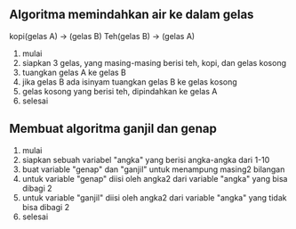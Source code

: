 ## Algoritma memindahkan air ke dalam gelas

kopi(gelas A) -> (gelas B)
Teh(gelas B) -> (gelas A) 

1. mulai
2. siapkan 3 gelas, yang masing-masing berisi teh, kopi, dan gelas kosong
3. tuangkan gelas A ke gelas B
4. jika gelas B ada isinyam tuangkan gelas B ke gelas kosong
5. gelas kosong yang berisi teh, dipindahkan ke gelas A
6. selesai


## Membuat algoritma ganjil dan genap

1. mulai
2. siapkan sebuah variabel "angka" yang berisi angka-angka dari 1-10
3. buat variable "genap" dan "ganjil" untuk menampung masing2 bilangan
4. untuk variable "genap" diisi oleh angka2 dari variable "angka" yang bisa dibagi 2
5. untuk variable "ganjil" diisi oleh angka2 dari variable "angka" yang tidak bisa dibagi 2
6. selesai